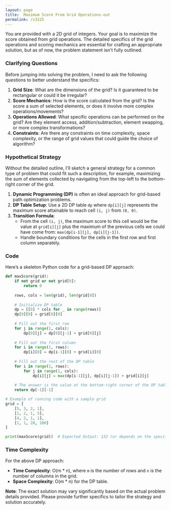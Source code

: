 ```yaml
---
layout: page
title:  Maximum Score From Grid Operations-out
permalink: /s3225
---
```

You are provided with a 2D grid of integers. Your goal is to maximize the score obtained from grid operations. The detailed specifics of the grid operations and scoring mechanics are essential for crafting an appropriate solution, but as of now, the problem statement isn't fully outlined.

### Clarifying Questions
Before jumping into solving the problem, I need to ask the following questions to better understand the specifics:

1. **Grid Size**: What are the dimensions of the grid? Is it guaranteed to be rectangular or could it be irregular?
2. **Score Mechanics**: How is the score calculated from the grid? Is the score a sum of selected elements, or does it involve more complex operations/movements?
3. **Operations Allowed**: What specific operations can be performed on the grid? Are they element access, addition/subtraction, element swapping, or more complex transformations?
4. **Constraints**: Are there any constraints on time complexity, space complexity, or the range of grid values that could guide the choice of algorithm?

### Hypothetical Strategy
Without the detailed outline, I'll sketch a general strategy for a common type of problem that could fit such a description, for example, maximizing the sum of elements collected by navigating from the top-left to the bottom-right corner of the grid.

1. **Dynamic Programming (DP)** is often an ideal approach for grid-based path optimization problems.
2. **DP Table Setup**: Use a 2D DP table `dp` where `dp[i][j]` represents the maximum score attainable to reach cell `(i, j)` from `(0, 0)`.
3. **Transition Formula**:
   - From the cell `(i, j)`, the maximum score to this cell would be the value at `grid[i][j]` plus the maximum of the previous cells we could have come from: `max(dp[i-1][j], dp[i][j-1])`.
   - Handle boundary conditions for the cells in the first row and first column separately.

### Code
Here’s a skeleton Python code for a grid-based DP approach:

```python
def maxScore(grid):
    if not grid or not grid[0]:
        return 0
    
    rows, cols = len(grid), len(grid[0])
    
    # Initialize DP table
    dp = [[0] * cols for _ in range(rows)]
    dp[0][0] = grid[0][0]
    
    # Fill out the first row
    for j in range(1, cols):
        dp[0][j] = dp[0][j-1] + grid[0][j]
    
    # Fill out the first column
    for i in range(1, rows):
        dp[i][0] = dp[i-1][0] + grid[i][0]
    
    # Fill out the rest of the DP table
    for i in range(1, rows):
        for j in range(1, cols):
            dp[i][j] = max(dp[i-1][j], dp[i][j-1]) + grid[i][j]
    
    # The answer is the value at the bottom-right corner of the DP table
    return dp[-1][-1]

# Example of running code with a sample grid
grid = [
    [5, 3, 2, 1],
    [1, 2, 1, 5],
    [4, 2, 1, 1],
    [1, 1, 20, 100]
]

print(maxScore(grid))  # Expected Output: 132 (or depends on the specific scoring mechanics)
```

### Time Complexity
For the above DP approach:
- **Time Complexity**: O(m * n), where `m` is the number of rows and `n` is the number of columns in the grid.
- **Space Complexity**: O(m * n) for the DP table.

**Note**: The exact solution may vary significantly based on the actual problem details provided. Please provide further specifics to tailor the strategy and solution accurately.